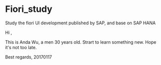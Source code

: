 # Fiori_study
Study the fiori UI development published by SAP, and base on SAP HANA

Hi ,

This is Anda Wu, a men 30 years old. Strart to learn something new. Hope it's not too late.

Best regards,
20170117
